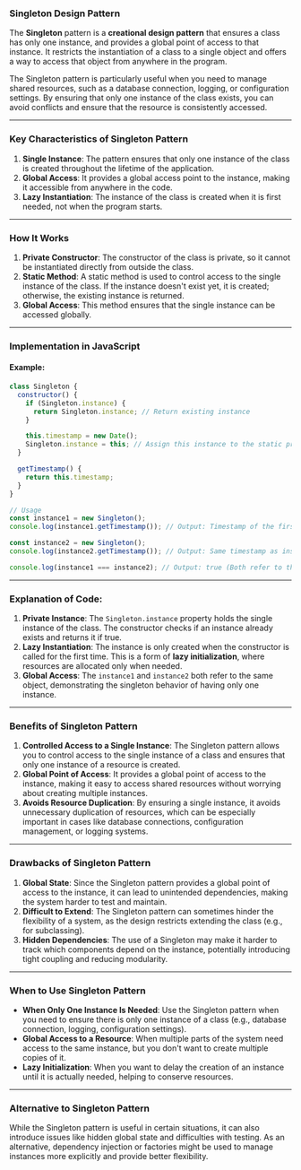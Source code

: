 ### **Singleton Design Pattern**

The **Singleton** pattern is a **creational design pattern** that ensures a class has only one instance, and provides a global point of access to that instance. It restricts the instantiation of a class to a single object and offers a way to access that object from anywhere in the program.

The Singleton pattern is particularly useful when you need to manage shared resources, such as a database connection, logging, or configuration settings. By ensuring that only one instance of the class exists, you can avoid conflicts and ensure that the resource is consistently accessed.

---

### **Key Characteristics of Singleton Pattern**

1. **Single Instance**: The pattern ensures that only one instance of the class is created throughout the lifetime of the application.
2. **Global Access**: It provides a global access point to the instance, making it accessible from anywhere in the code.
3. **Lazy Instantiation**: The instance of the class is created when it is first needed, not when the program starts.

---

### **How It Works**

1. **Private Constructor**: The constructor of the class is private, so it cannot be instantiated directly from outside the class.
2. **Static Method**: A static method is used to control access to the single instance of the class. If the instance doesn't exist yet, it is created; otherwise, the existing instance is returned.
3. **Global Access**: This method ensures that the single instance can be accessed globally.

---

### **Implementation in JavaScript**

#### **Example**:

```javascript
class Singleton {
  constructor() {
    if (Singleton.instance) {
      return Singleton.instance; // Return existing instance
    }

    this.timestamp = new Date();
    Singleton.instance = this; // Assign this instance to the static property
  }

  getTimestamp() {
    return this.timestamp;
  }
}

// Usage
const instance1 = new Singleton();
console.log(instance1.getTimestamp()); // Output: Timestamp of the first instance

const instance2 = new Singleton();
console.log(instance2.getTimestamp()); // Output: Same timestamp as instance1

console.log(instance1 === instance2); // Output: true (Both refer to the same instance)
```

---

### **Explanation of Code:**

1. **Private Instance**: The `Singleton.instance` property holds the single instance of the class. The constructor checks if an instance already exists and returns it if true.
2. **Lazy Instantiation**: The instance is only created when the constructor is called for the first time. This is a form of **lazy initialization**, where resources are allocated only when needed.
3. **Global Access**: The `instance1` and `instance2` both refer to the same object, demonstrating the singleton behavior of having only one instance.

---

### **Benefits of Singleton Pattern**

1. **Controlled Access to a Single Instance**: The Singleton pattern allows you to control access to the single instance of a class and ensures that only one instance of a resource is created.
2. **Global Point of Access**: It provides a global point of access to the instance, making it easy to access shared resources without worrying about creating multiple instances.
3. **Avoids Resource Duplication**: By ensuring a single instance, it avoids unnecessary duplication of resources, which can be especially important in cases like database connections, configuration management, or logging systems.

---

### **Drawbacks of Singleton Pattern**

1. **Global State**: Since the Singleton pattern provides a global point of access to the instance, it can lead to unintended dependencies, making the system harder to test and maintain.
2. **Difficult to Extend**: The Singleton pattern can sometimes hinder the flexibility of a system, as the design restricts extending the class (e.g., for subclassing).
3. **Hidden Dependencies**: The use of a Singleton may make it harder to track which components depend on the instance, potentially introducing tight coupling and reducing modularity.
   
---

### **When to Use Singleton Pattern**

- **When Only One Instance Is Needed**: Use the Singleton pattern when you need to ensure there is only one instance of a class (e.g., database connection, logging, configuration settings).
- **Global Access to a Resource**: When multiple parts of the system need access to the same instance, but you don't want to create multiple copies of it.
- **Lazy Initialization**: When you want to delay the creation of an instance until it is actually needed, helping to conserve resources.

---

### **Alternative to Singleton Pattern**

While the Singleton pattern is useful in certain situations, it can also introduce issues like hidden global state and difficulties with testing. As an alternative, dependency injection or factories might be used to manage instances more explicitly and provide better flexibility.
